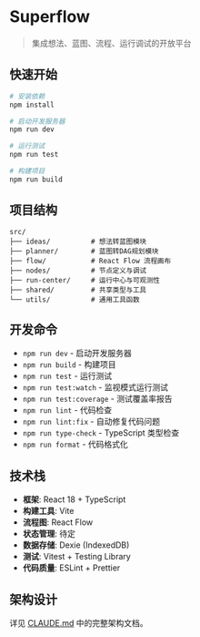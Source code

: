 # Superflow

> 集成想法、蓝图、流程、运行调试的开放平台

## 快速开始

```bash
# 安装依赖
npm install

# 启动开发服务器
npm run dev

# 运行测试
npm run test

# 构建项目
npm run build
```

## 项目结构

```
src/
├── ideas/          # 想法转蓝图模块
├── planner/        # 蓝图转DAG规划模块  
├── flow/           # React Flow 流程画布
├── nodes/          # 节点定义与调试
├── run-center/     # 运行中心与可观测性
├── shared/         # 共享类型与工具
└── utils/          # 通用工具函数
```

## 开发命令

- `npm run dev` - 启动开发服务器
- `npm run build` - 构建项目
- `npm run test` - 运行测试
- `npm run test:watch` - 监视模式运行测试
- `npm run test:coverage` - 测试覆盖率报告
- `npm run lint` - 代码检查
- `npm run lint:fix` - 自动修复代码问题
- `npm run type-check` - TypeScript 类型检查
- `npm run format` - 代码格式化

## 技术栈

- **框架**: React 18 + TypeScript
- **构建工具**: Vite
- **流程图**: React Flow
- **状态管理**: 待定
- **数据存储**: Dexie (IndexedDB)
- **测试**: Vitest + Testing Library
- **代码质量**: ESLint + Prettier

## 架构设计

详见 [CLAUDE.md](./CLAUDE.md) 中的完整架构文档。